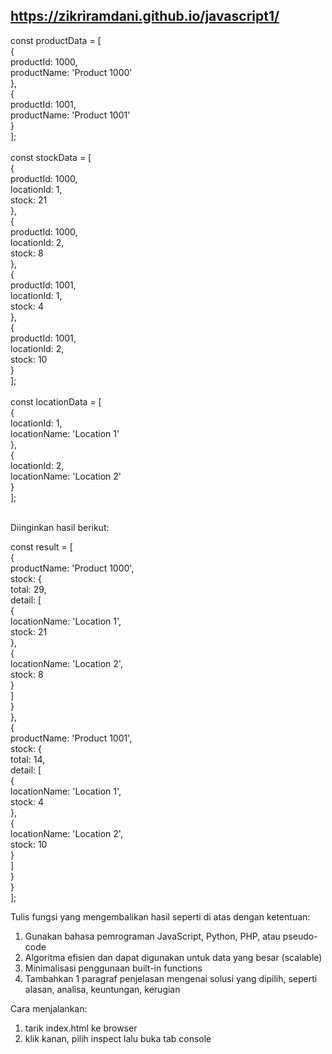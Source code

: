 ## https://zikriramdani.github.io/javascript1/

const productData = [<br>
    {<br>
        productId: 1000,<br>
        productName: 'Product 1000'<br>
    },<br>
    {<br>
        productId: 1001,<br>
        productName: 'Product 1001'<br>
    }<br>
];<br><br>
const stockData = [<br>
    {<br>
        productId: 1000,<br>
        locationId: 1,<br>
        stock: 21<br>
    },<br>
    {<br>
        productId: 1000,<br>
        locationId: 2,<br>
        stock: 8<br>
    },<br>
    {<br>
        productId: 1001,<br>
        locationId: 1,<br>
        stock: 4<br>
    },<br>
    {<br>
        productId: 1001,<br>
        locationId: 2,<br>
        stock: 10<br>
    }<br>
];<br><br>
const locationData = [<br>
    {<br>
        locationId: 1,<br>
        locationName: 'Location 1'<br>
    },<br>
    {<br>
        locationId: 2,<br>
        locationName: 'Location 2'<br>
    }<br>
];<br><br>

Diinginkan hasil berikut:

const result = [<br>
    {<br>
        productName: 'Product 1000',<br>
        stock: {<br>
            total: 29,<br>
            detail: [<br>
                {<br>
                    locationName: 'Location 1',<br>
                    stock: 21<br>
                },<br>
                {<br>
                    locationName: 'Location 2',<br>
                    stock: 8<br>
                }<br>
            ]<br>
        }<br>
    },<br>
    {<br>
        productName: 'Product 1001',<br>
        stock: {<br>
            total: 14,<br>
            detail: [<br>
                {<br>
                    locationName: 'Location 1',<br>
                    stock: 4<br>
                },<br>
                {<br>
                    locationName: 'Location 2',<br>
                    stock: 10<br>
                }<br>
            ]<br>
        }<br>
    }<br>
];

Tulis fungsi yang mengembalikan hasil seperti di atas dengan ketentuan:
1. Gunakan bahasa pemrograman JavaScript, Python, PHP, atau pseudo-code
2. Algoritma efisien dan dapat digunakan untuk data yang besar (scalable)
3. Minimalisasi penggunaan built-in functions
4. Tambahkan 1 paragraf penjelasan mengenai solusi yang dipilih, seperti alasan, analisa, keuntungan, kerugian

Cara menjalankan:
1. tarik index.html ke browser
2. klik kanan, pilih inspect lalu buka tab console
